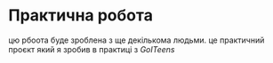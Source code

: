 # Практична робота
цю рбоота буде зроблена з ще декількома людьми. це практичний проєкт який я зробив в практиці з *GoITeens*
